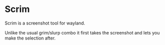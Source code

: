 # Scrim

Scrim is a screenshot tool for wayland.

Unlike the usual grim/slurp combo it first takes the screenshot and lets you make the selection after.
